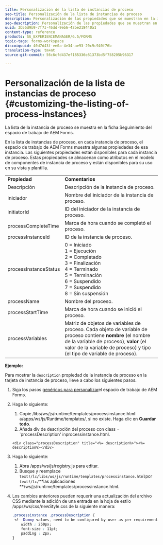 ```yaml
---
title: Personalización de la lista de instancias de proceso
seo-title: Personalización de la lista de instancias de proceso
description: Personalización de las propiedades que se muestran en la instancia de proceso en el espacio de trabajo de AEM Forms.
seo-description: Personalización de las propiedades que se muestran en la instancia de proceso en el espacio de trabajo de AEM Forms.
uuid: 3b55d9b9-7f73-46dd-9eb6-42be218440a1
content-type: reference
products: SG_EXPERIENCEMANAGER/6.5/FORMS
topic-tags: forms-workspace
discoiquuid: 40d7d43f-ee0a-4e34-ae93-20c9c940f76b
translation-type: tm+mt
source-git-commit: 56c6cfd437ef185336e81373bd5f758205b96317

---
```



# Personalización de la lista de instancias de proceso {#customizing-the-listing-of-process-instances}

La lista de la instancia de proceso se muestra en la ficha Seguimiento del espacio de trabajo de AEM Forms.

En la lista de instancias de proceso, en cada instancia de proceso, el espacio de trabajo de AEM Forms muestra algunas propiedades de esa instancia. Las siguientes propiedades están disponibles para cada instancia de proceso. Estas propiedades se almacenan como atributos en el modelo de componentes de instancia de proceso y están disponibles para su uso en su vista y plantilla.

<table>
 <tbody>
  <tr>
   <td><strong>Propiedad</strong></td>
   <td><strong>Comentarios</strong></td>
  </tr>
  <tr>
   <td>Descripción</td>
   <td>Descripción de la instancia de proceso.</td>
  </tr>
  <tr>
   <td>iniciador</td>
   <td>Nombre del iniciador de la instancia de proceso.</td>
  </tr>
  <tr>
   <td>initiatorId</td>
   <td>ID del iniciador de la instancia de proceso.</td>
  </tr>
  <tr>
   <td>processCompleteTime</td>
   <td>Marca de hora cuando se completó el proceso.</td>
  </tr>
  <tr>
   <td>processInstanceId</td>
   <td>ID de la instancia de proceso.</td>
  </tr>
  <tr>
   <td>processInstanceStatus</td>
   <td>0 = Iniciado<br /> 1 = Ejecución<br /> 2 = Completado<br /> 3 = Finalización<br /> 4 = Terminado<br /> 5 = Terminación<br /> 6 = Suspendido<br /> 7 = Suspendido<br /> 8 = Sin suspensión</td>
  </tr>
  <tr>
   <td>processName</td>
   <td>Nombre del proceso.</td>
  </tr>
  <tr>
   <td>processStartTime</td>
   <td>Marca de hora cuando se inició el proceso.</td>
  </tr>
  <tr>
   <td>processVariables</td>
   <td>Matriz de objetos de variables de proceso. Cada objeto de variable de proceso contiene <strong>nombre</strong> (el nombre de la variable de proceso), <strong>valor</strong> (el valor de la variable de proceso) y tipo<strong></strong> (el tipo de variable de proceso).</td>
  </tr>
 </tbody>
</table>

**Ejemplo:**

Para mostrar la `description` propiedad de la instancia de proceso en la tarjeta de instancia de proceso, lleve a cabo los siguientes pasos.

1. Siga los pasos [genéricos para personalizar](/help/forms/using/generic-steps-html-workspace-customization.md)el espacio de trabajo de AEM Forms.
1. Haga lo siguiente:

   1. Copie /libs/ws/js/runtime/templates/processinstance.html a/apps/ws/js/Runtime/templates/, si no existe. Haga clic en **Guardar todo**.
   1. Añada div de descripción del proceso con class = &#39;processDescription&#39; inprocessinstance.html.

   ```
   <div class="processDescription" title="<%= description%>"><%= description%></div>
   ```

1. Haga lo siguiente:

   1. Abra /apps/ws/js/registry.js para editar.
   1. Busque y reemplace `text!/lc/libs/ws/js/runtime/templates/processinstance.html`por `text!/lc/`**las aplicaciones **/ws/js/runtime/templates/processinstance.html.

1. Los cambios anteriores pueden requerir una actualización del archivo CSS mediante la adición de una entrada en la hoja de estilo /apps/ws/css/newStyle.css de la siguiente manera:

   ```css
   .processinstance .processDescription {
    <!--Dummy values, need to be configured by user as per requirement as well as user can add or delete any property depending upon requirement-->
       width : 250px;
       font-size : 11pt;
       padding : 2px;
   }
   ```
